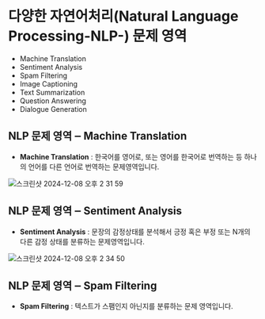 # 다양한 자연어처리(Natural Language Processing-NLP-) 문제 영역
- Machine Translation
- Sentiment Analysis
- Spam Filtering
- Image Captioning
- Text Summarization
- Question Answering
- Dialogue Generation

## NLP 문제 영역 ‒ Machine Translation

- **Machine Translation** : 한국어를 영어로, 또는 영어를 한국어로 번역하는 등 하나의 언어를 다른 언어로 번역하는 문제영역입니다.

![스크린샷 2024-12-08 오후 2 31 59](https://github.com/user-attachments/assets/bf1584d1-e26d-46f8-8724-c4324f3aecaf)

## NLP 문제 영역 ‒ Sentiment Analysis

- **Sentiment Analysis** : 문장의 감정상태를 분석해서 긍정 혹은 부정 또는 N개의 다른 감정 상태를 분류하는 문제영역입니다.

![스크린샷 2024-12-08 오후 2 34 50](https://github.com/user-attachments/assets/9b59f3c5-42a7-4878-978b-c18793f48519)

## NLP 문제 영역 ‒ Spam Filtering

- **Spam Filtering** : 텍스트가 스팸인지 아닌지를 분류하는 문제 영역입니다.

